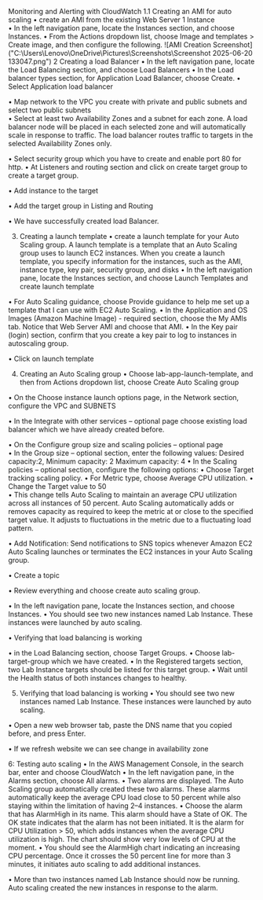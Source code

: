 Monitoring and Alerting with CloudWatch 
1.1  Creating an AMI for auto scaling 
•	create an AMI from the existing Web Server 1 Instance  
•	In the left navigation pane, locate the Instances section, and choose Instances. 
•	From the Actions dropdown list, choose Image and templates > Create image, and then configure the following. 
  ![AMI Creation Screenshot]("C:\Users\Lenovo\OneDrive\Pictures\Screenshots\Screenshot 2025-06-20 133047.png")
2 Creating a load Balancer 
•	In the left navigation pane, locate the Load Balancing section, and choose Load Balancers 
•	In the Load balancer types section, for Application Load Balancer, choose Create. 
•	Select Application load balancer 
  
•	Map network to the VPC you create with private and public subnets and select two public subnets  
•	Select at least two Availability Zones and a subnet for each zone. A load balancer node will be placed in each selected zone and will automatically scale in response to traffic. The load balancer routes traffic to targets in the selected Availability Zones only. 
  
•	Select security group which you have to create and enable port 80 for http. 
•	At Listeners and routing section and click on create target group to create a target group. 
  
 
  
•	Add instance to the target  
  
•	Add the target group in Listing and Routing 
  
 
•	We have successfully created load Balancer. 
 
3. Creating a launch template 
•	create a launch template for your Auto Scaling group. A launch template is a template that an Auto Scaling group uses to launch EC2 instances. When you create a launch template, you specify information for the instances, such as the AMI, instance type, key pair, security group, and disks 
•	In the left navigation pane, locate the Instances section, and choose Launch Templates and create launch template 
  
•	For Auto Scaling guidance, choose Provide guidance to help me set up a template that I can use with EC2 Auto Scaling. 
•	In the Application and OS Images (Amazon Machine Image) - required section, choose the My AMIs tab. Notice that Web Server AMI and choose that AMI. 
•	In the Key pair (login) section, confirm that you create a key pair to log to instances in autoscaling group. 
  
•	Click on launch template 
  
4. Creating an Auto Scaling group 
•	Choose lab-app-launch-template, and then from Actions dropdown list, choose Create 
Auto Scaling group 
  
•	On the Choose instance launch options page, in the Network section, configure the VPC and SUBNETS 
  
 
 
 
 
 
 
•	In the Integrate with other services – optional page choose existing load balancer which we have already created before. 
  
 
•	On the Configure group size and scaling policies – optional page  
•	In the Group size – optional section, enter the following values: Desired capacity:2, Minimum capacity: 2 Maximum capacity: 4 
•	In the Scaling policies – optional section, configure the following options: 
•	Choose Target tracking scaling policy. 
•	For Metric type, choose Average CPU utilization. 
• 	Change the Target value to 	50	 
• 	This change tells Auto Scaling to maintain an average CPU utilization across all 
instances of 50 percent. Auto Scaling automatically adds or removes capacity as required to keep the metric at or close to the specified target value. It adjusts to fluctuations in the metric due to a fluctuating load pattern. 
 
 
 
 
 
 
  
 
•	Add Notification: Send notifications to SNS topics whenever Amazon EC2 Auto Scaling launches or terminates the EC2 instances in your Auto Scaling group. 
  
•	Create a topic 
  
 
•	Review everything and choose create auto scaling group. 
  
•	In the left navigation pane, locate the Instances section, and choose Instances. 
•	You should see two new instances named Lab Instance. These instances were launched by auto scaling.  
  
•	Verifying that load balancing is working 
 
•	in the Load Balancing section, choose Target Groups. 
•	Choose lab-target-group which we have created. 
•	In the Registered targets section, two Lab Instance targets should be listed for this target group. 
•	Wait until the Health status of both instances changes to healthy. 
  
 
 
5. Verifying that load balancing is working 
•	You should see two new instances named Lab Instance. These instances were launched by auto scaling. 
  
•	Open a new web browser tab, paste the DNS name that you copied before, and press Enter. 
  
•	If we refresh website we can see change in availability zone 
  
 
6: Testing auto scaling 
•	In the AWS Management Console, in the search bar, enter and choose CloudWatch 
•	In the left navigation pane, in the Alarms section, choose All alarms. 
•	Two alarms are displayed. The Auto Scaling group automatically created these two alarms. These alarms automatically keep the average CPU load close to 50 percent while also staying within the limitation of having 2–4 instances. 
•	Choose the alarm that has AlarmHigh in its name. This alarm should have a State of OK. The OK state indicates that the alarm has not been initiated. It is the alarm for CPU Utilization > 50, which adds instances when the average CPU utilization is high. The chart should show very low levels of CPU at the moment. 
•	You should see the AlarmHigh chart indicating an increasing CPU percentage. Once it crosses the 50 percent line for more than 3 minutes, it initiates auto scaling to add additional instances. 
  
 
•	More than two instances named Lab Instance should now be running. Auto scaling created the new instances in response to the alarm. 
 
  
 
 
 
